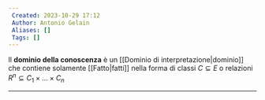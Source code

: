 ```yaml
---
 Created: 2023-10-29 17:12
 Author: Antonio Gelain
 Aliases: []
 Tags: []
---
```


Il **dominio della conoscenza** è un [[Dominio di interpretazione|dominio]] che contiene solamente [[Fatto|fatti]] nella forma di classi $C \subseteq E$ o relazioni $R^{n} \subseteq C_{1} \times ... \times C_{n}$

---

